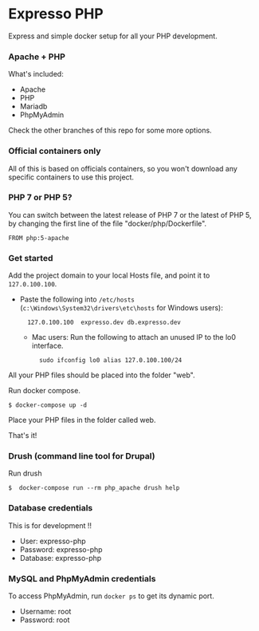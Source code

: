 # Expresso PHP

Express and simple docker setup for all your PHP development.

### Apache + PHP

What's included:

  - Apache
  - PHP
  - Mariadb
  - PhpMyAdmin

Check the other branches of this repo for some more options.

### Official containers only
All of this is based on officials containers, so you won't download any
specific containers to use this project.

### PHP 7 or PHP 5?
You can switch between the latest release of PHP 7 or the latest of PHP 5, by
changing the first line of the file "docker/php/Dockerfile".
```
FROM php:5-apache
```

### Get started
Add the project domain to your local Hosts file, and point it to
`127.0.100.100`.
- Paste the following into `/etc/hosts`
  (`c:\Windows\System32\drivers\etc\hosts` for Windows users):

        127.0.100.100  expresso.dev db.expresso.dev

    - Mac users: Run the following to attach an unused IP to the lo0 interface.

            sudo ifconfig lo0 alias 127.0.100.100/24

All your PHP files should be placed into the folder "web".

Run docker compose.
```
$ docker-compose up -d
```

Place your PHP files in the folder called web.

That's it!

### Drush (command line tool for Drupal)

Run drush
```
$  docker-compose run --rm php_apache drush help
```

### Database credentials
This is for development !!

* User: expresso-php
* Password: expresso-php
* Database: expresso-php

### MySQL and PhpMyAdmin credentials
To access PhpMyAdmin, run `docker ps` to get its dynamic port.
* Username: root
* Password: root
